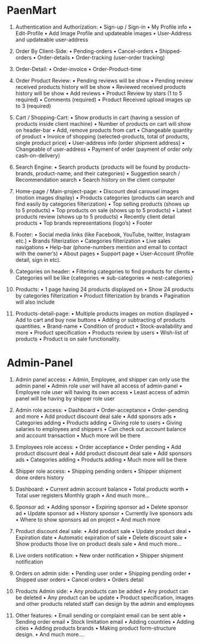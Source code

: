 # PaenMart

1.	Authentication and Authorization:
•	Sign-up / Sign-in
•	My Profile info
•	Edit-Profile
•	Add Image Profile and updateable images
•	User-Address and updateable user-address

2.	Order By Client-Side:
•	Pending-orders
•	Cancel-orders
•	Shipped-orders
•	Order-details
•	Order-tracking (user-order tracking)

3.	Order-Detail:
•	Order-invoice
•	Order-Product-time

4.	Order Product Review:
•	Pending reviews will be show
•	Pending review received products history will be show 
•	Reviewed received products history will be show 
•	Add reviews
•	Product Review by stars (1 to 5 required)
•	Comments (required)
•	Product Received upload images up to 3 (required)

5.	Cart / Shopping-Cart:
•	Show products in cart (having a session of products inside client machine)
•	Number of products on cart will show on header-bar
•	Add, remove products from cart
•	Changeable quantity of product
•	Invoice of shopping (selected-products, total of products, single product price)
•	User-address info (order shipment address)
•	Changeable of user-address
•	Payment of order (payment of order only cash-on-delivery)

6.	Search Engine:
•	Search products (products will be found by products-brands, product-name, and their categories)
•	Suggestion search / Recommendation search
•	Search history on the client computer

7.	Home-page / Main-project-page:
•	Discount deal carousel images (motion images display)
•	Products categories (products can search and find easily by categories filterization)
•	Top selling products (shows up to 5 products)
•	Top products on sale (shows up to 5 products)
•	Latest products review (shows up to 5 products)
•	Recently client detail products
•	Top brands representations (logo’s)
•	Footer 

8.	Footer:
•	Social media links (like Facebook, YouTube, twitter, Instagram etc.)
•	Brands filterization
•	Categories filterization
•	Live sales navigations
•	Help-bar (phone-numbers mention and email to contact with the owner’s)
•	About pages
•	Support page
•	User-Account (Profile detail, sign in etc).

9.	Categories on header:
•	Filtering categories to find products for clients
•	Categories will be like (categories => sub-categories => nest-categories)

10.	Products:
•	1 page having 24 products displayed on 
•	Show 24 products by categories filterization
•	Product filterization by brands
•	Pagination will also include

11.	Products-detail-page:
•	Multiple products images on motion displayed
•	Add to cart and buy now buttons
•	Adding or subtracting of products quantities.
•	Brand-name
•	Condition of product
•	Stock-availability and more
•	Product specification
•	Products review by users
•	Wish-list of products
•	Product is on sale functionality. 


# Admin-Panel

1.	Admin panel access:
•	Admin, Employee, and shipper can only use the admin panel
•	Admin role user will have all access of admin-panel
•	Employee role user will having its own access
•	Least access of admin panel will be having by shipper role user

2.	Admin role access:
•	Dashboard
•	Order-acceptance
•	Order-pending and more
•	Add product discount deal sale
•	Add sponsors ads
•	Categories adding
•	Products adding
•	Giving role to users
•	Giving salaries to employees and shippers
•	Can check out account balance and account transaction
•	Much more will be there

3.	Employees role access:
•	Order acceptance 
•	Order pending
•	Add product discount deal
•	Add product discount deal sale
•	Add sponsors ads
•	Categories adding
•	Products adding
•	Much more will be there

4.	Shipper role access:
•	Shipping pending orders
•	Shipper shipment done orders history

5.	Dashboard:
•	Current admin account balance
•	Total products worth
•	Total user registers
Monthly graph
•	And much more…

6.	Sponsor ad:
•	Adding sponsor 
•	Expiring sponsor ad
•	Delete sponsor ad
•	Update sponsor ad
•	History sponsor
•	Currently live sponsors ads
•	Where to show sponsors ad on project
•	And much more

7.	Product discount deal sale:
•	Add product sale
•	Update product deal
•	Expiration date
•	Automatic expiration of sale
•	Delete discount sale
•	Show products those live on product deals sale
•	And much more…

8.	Live orders notification:
•	New order notification
•	Shipper shipment notification

9.	Orders on admin side:
•	Pending user order
•	Shipping pending order
•	Shipped user orders
•	Cancel orders
•	Orders detail

10.	Products Admin side:
•	Any products can be added
•	Any product can be deleted
•	Any product can be update
•	Product specification, images and other products related staff can design by the admin and employees

11.	Other features:
•	Email sending or complaint email can be sent able
•	Sending order email
•	Stock limitation email
•	Adding countries
•	Adding cities
•	Adding products brands
•	Making product form-structure design.
•	And much more….

